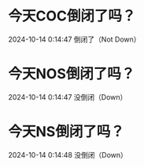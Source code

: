 # 今天COC倒闭了吗？

2024-10-14 0:14:47 倒闭了（Not Down）

# 今天NOS倒闭了吗？

2024-10-14 0:14:47 没倒闭（Down）

# 今天NS倒闭了吗？

2024-10-14 0:14:48 没倒闭（Down）

